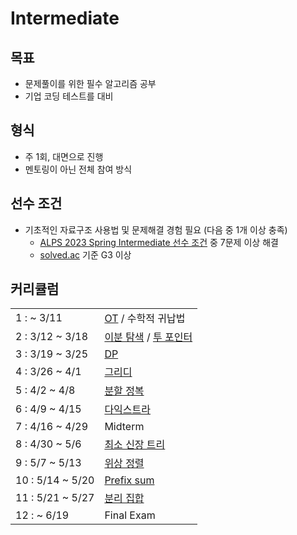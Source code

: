 # Intermediate

## 목표
- 문제풀이를 위한 필수 알고리즘 공부
- 기업 코딩 테스트를 대비

## 형식
- 주 1회, 대면으로 진행
- 멘토링이 아닌 전체 참여 방식

## 선수 조건
- 기초적인 자료구조 사용법 및 문제해결 경험 필요 (다음 중 1개 이상 충족)
  - [ALPS 2023 Spring Intermediate 선수 조건](https://www.acmicpc.net/workbook/view/13739) 중 7문제 이상 해결
  - [solved.ac](http://solved.ac) 기준 G3 이상

## 커리큘럼
| | |
| --- | --- |
| 1 :  ~ 3/11 | [OT](https://blog.encrypted.gg/921?category=773649) / 수학적 귀납법 |
| 2 : 3/12 ~ 3/18 | [이분 탐색](https://blog.encrypted.gg/985) / [투 포인터](https://blog.encrypted.gg/1004) |
| 3 : 3/19 ~ 3/25 | [DP](https://blog.encrypted.gg/974) |
| 4 : 3/26 ~ 4/1 | [그리디](https://blog.encrypted.gg/975) |
| 5 : 4/2 ~ 4/8  | [분할 정복](https://m.blog.naver.com/PostView.naver?blogId=kks227&logNo=220776241154&referrerCode=0&searchKeyword=%EB%B6%84%ED%95%A0%20%EC%A0%95%EB%B3%B5) |
| 6 : 4/9 ~ 4/15 | [다익스트라](https://blog.encrypted.gg/1037) |
| 7 : 4/16 ~ 4/29 | Midterm |
| 8 : 4/30 ~ 5/6 | [최소 신장 트리](https://blog.encrypted.gg/1024) |
| 9 : 5/7 ~ 5/13 | [위상 정렬](https://blog.encrypted.gg/1020) |
| 10 : 5/14 ~ 5/20 | [Prefix sum](https://m.blog.naver.com/PostView.naver?blogId=kks227&logNo=220787178657&referrerCode=0&searchKeyword=prefix) |
| 11 : 5/21 ~ 5/27 | [분리 집합](https://m.blog.naver.com/PostView.naver?blogId=kks227&logNo=220791837179&referrerCode=0&searchKeyword=%EC%9C%A0%EB%8B%88%EC%98%A8) |
| 12 : ~ 6/19 | Final Exam |
